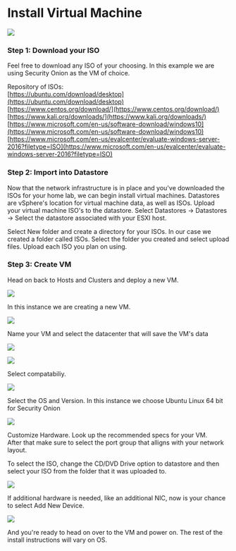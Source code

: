# Install Virtual Machine

![](../../.gitbook/assets/image%20%2822%29%20%281%29.png)

### 

### Step 1: Download your ISO

Feel free to download any ISO of your choosing. In this example we are using Security Onion as the VM of choice.   
  
Repository of ISOs:  
[https://ubuntu.com/download/desktop](https://ubuntu.com/download/desktop)  
[https://www.centos.org/download/](https://www.centos.org/download/)  
[https://www.kali.org/downloads/](https://www.kali.org/downloads/)  
[https://www.microsoft.com/en-us/software-download/windows10](https://www.microsoft.com/en-us/software-download/windows10)  
[https://www.microsoft.com/en-us/evalcenter/evaluate-windows-server-2016?filetype=ISO](https://www.microsoft.com/en-us/evalcenter/evaluate-windows-server-2016?filetype=ISO)

### Step 2: Import into Datastore

Now that the network infrastructure is in place and you've downloaded the ISOs for your home lab, we can begin install virtual machines. Datastores are vSphere's location for virtual machine data, as well as ISOs. Upload your virtual machine ISO's to the datastore. Select Datastores -&gt; Datastores -&gt; Select the datastore associated with your ESXI host.  
  
Select New folder and create a directory for your ISOs. In our case we created a folder called ISOs. Select the folder you created and select upload files. Upload each ISO you plan on using. 

### Step 3: Create VM

Head on back to Hosts and Clusters and deploy a new VM.

![](../../.gitbook/assets/image%20%28115%29.png)

In this instance we are creating a new VM. 

![](../../.gitbook/assets/image%20%28114%29.png)

Name your VM and select the datacenter that will save the VM's data

![](../../.gitbook/assets/image%20%28117%29.png)

![](../../.gitbook/assets/image%20%28113%29.png)

Select compatabiliy. 

![](../../.gitbook/assets/image%20%28111%29.png)

Select the OS and Version. In this instance we choose Ubuntu Linux 64 bit for Security Onion

![](../../.gitbook/assets/image%20%28120%29.png)

Customize Hardware. Look up the recommended specs for your VM.   
After that make sure to select the port group that alligns with your network layout.  
  
To select the ISO, change the CD/DVD Drive option to datastore and then select your ISO from the folder that it was uploaded to.    


![](../../.gitbook/assets/image%20%28109%29.png)

If additional hardware is needed, like an additional NIC, now is your chance to select Add New Device.   


![](../../.gitbook/assets/image%20%28110%29.png)

And you're ready to head on over to the VM and power on. The rest of the install instructions will vary on OS. 

